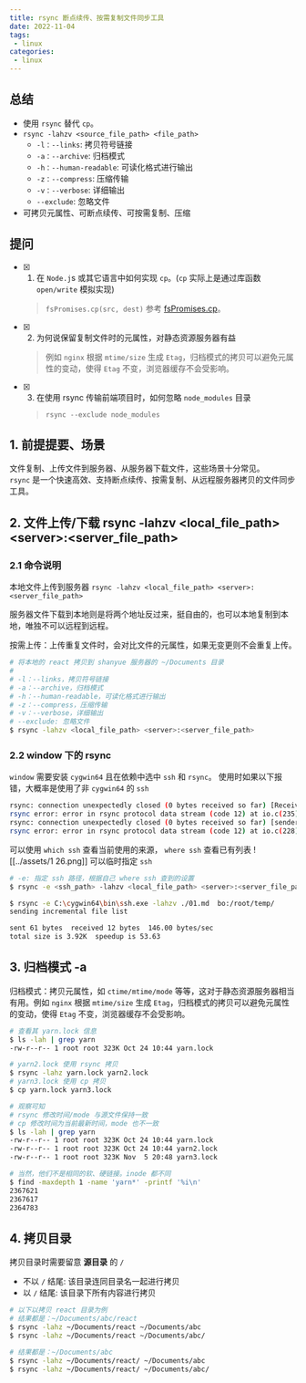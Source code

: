 ```yaml
---
title: rsync 断点续传、按需复制文件同步工具
date: 2022-11-04
tags:
 - linux
categories: 
 - linux
---
```



## 总结
- 使用 `rsync` 替代 `cp`。
-  `rsync -lahzv <source_file_path> <file_path>`
   - `-l：--links`: 拷贝符号链接
   - `-a：--archive`: 归档模式
   - `-h：--human-readable`: 可读化格式进行输出
   - `-z：--compress`: 压缩传输
   - `-v：--verbose`: 详细输出
   - `--exclude`: 忽略文件
- 可拷贝元属性、可断点续传、可按需复制、压缩



## 提问
- [x] 1. 在 `Node.j`s 或其它语言中如何实现 `cp`。(`cp` 实际上是通过库函数 `open/write` 模拟实现)
    >  `fsPromises.cp(src, dest)` 参考 [fsPromises.cp](https://nodejs.org/api/fs.html#fspromisescpsrc-dest-options)。
- [x] 2. 为何说保留复制文件时的元属性，对静态资源服务器有益
    > 例如 `nginx` 根据 `mtime/size` 生成 `Etag`，归档模式的拷贝可以避免元属性的变动，使得 `Etag` 不变，浏览器缓存不会受影响。
- [x] 3. 在使用 rsync 传输前端项目时，如何忽略 `node_modules` 目录
    > `rsync --exclude node_modules `






## 1. 前提提要、场景
文件复制、上传文件到服务器、从服务器下载文件，这些场景十分常见。     
`rsync` 是一个快速高效、支持断点续传、按需复制、从远程服务器拷贝的文件同步工具。




## 2. 文件上传/下载 rsync -lahzv \<local_file_path\> \<server\>:\<server_file_path\>

### 2.1 命令说明
本地文件上传到服务器 `rsync -lahzv <local_file_path> <server>:<server_file_path>`

服务器文件下载到本地则是将两个地址反过来，挺自由的，也可以本地复制到本地，唯独不可以远程到远程。


按需上传：上传重复文件时，会对比文件的元属性，如果无变更则不会重复上传。

```bash
# 将本地的 react 拷贝到 shanyue 服务器的 ~/Documents 目录
#
# -l：--links，拷贝符号链接
# -a：--archive，归档模式
# -h：--human-readable，可读化格式进行输出
# -z：--compress，压缩传输
# -v：--verbose，详细输出
# --exclude: 忽略文件
$ rsync -lahzv <local_file_path> <server>:<server_file_path>
```

### 2.2 window 下的 rsync
`window` 需要安装 `cygwin64` 且在依赖中选中 `ssh` 和 `rsync`。 使用时如果以下报错，大概率是使用了非 `cygwin64` 的 `ssh` 
```bash
rsync: connection unexpectedly closed (0 bytes received so far) [Receiver]
rsync error: error in rsync protocol data stream (code 12) at io.c(235) [Receiver=3.1.3]
rsync: connection unexpectedly closed (0 bytes received so far) [sender]
rsync error: error in rsync protocol data stream (code 12) at io.c(228) [sender=3.2.4dev]
```

可以使用 `which ssh` 查看当前使用的来源， `where ssh` 查看已有列表
![[../assets/1 26.png]]
可以临时指定 `ssh` 
```bash
# -e: 指定 ssh 路径，根据自己 where ssh 查到的设置
$ rsync -e <ssh_path> -lahzv <local_file_path> <server>:<server_file_path>

$ rsync -e C:\cygwin64\bin\ssh.exe -lahzv ./01.md  bo:/root/temp/
sending incremental file list

sent 61 bytes  received 12 bytes  146.00 bytes/sec
total size is 3.92K  speedup is 53.63
```



## 3. 归档模式 -a
归档模式：拷贝元属性，如 `ctime/mtime/mode` 等等，这对于静态资源服务器相当有用。例如 `nginx` 根据 `mtime/size` 生成 `Etag`，归档模式的拷贝可以避免元属性的变动，使得 `Etag` 不变，浏览器缓存不会受影响。
```bash
# 查看其 yarn.lock 信息
$ ls -lah | grep yarn
-rw-r--r-- 1 root root 323K Oct 24 10:44 yarn.lock

# yarn2.lock 使用 rsync 拷贝
$ rsync -lahz yarn.lock yarn2.lock
# yarn3.lock 使用 cp 拷贝
$ cp yarn.lock yarn3.lock

# 观察可知
# rsync 修改时间/mode 与源文件保持一致
# cp 修改时间为当前最新时间，mode 也不一致
$ ls -lah | grep yarn
-rw-r--r-- 1 root root 323K Oct 24 10:44 yarn.lock
-rw-r--r-- 1 root root 323K Oct 24 10:44 yarn2.lock
-rw-r--r-- 1 root root 323K Nov  5 20:48 yarn3.lock

# 当然，他们不是相同的软、硬链接。inode 都不同
$ find -maxdepth 1 -name 'yarn*' -printf '%i\n'
2367621
2367617
2364783
```



## 4. 拷贝目录
拷贝目录时需要留意 **源目录** 的 `/`
- 不以 `/` 结尾: 该目录连同目录名一起进行拷贝
- 以 `/` 结尾: 该目录下所有内容进行拷贝
```bash
# 以下以拷贝 react 目录为例
# 结果都是：~/Documents/abc/react
$ rsync -lahz ~/Documents/react ~/Documents/abc
$ rsync -lahz ~/Documents/react ~/Documents/abc/

# 结果都是：~/Documents/abc
$ rsync -lahz ~/Documents/react/ ~/Documents/abc
$ rsync -lahz ~/Documents/react/ ~/Documents/abc/
```